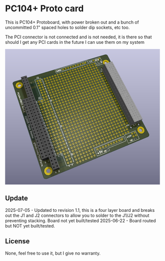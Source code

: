 # PC104+ Proto card

This is PC104+ Protoboard, with power broken out and a bunch of uncommitted 0.1" spaced holes to solder dip sockets, etc too.

The PCI connector is not connected and is not needed, it is there so that should I get any PCI cards in the future I can use them on my system

![Alt text](Images/Rev1_1.jpg?raw=true "TopSide of PCB")

## Update
2025-07-05 - Updated to revision 1.1, this is a four layer board and breaks out the J1 and J2 connectors to allow you to solder to the J1/J2 without preventing stacking. Board not yet built/tested
2025-06-22 - Board routed but NOT yet built/tested.


## License
None, feel free to use it, but I give no warranty.

